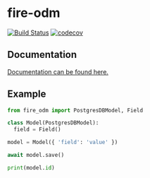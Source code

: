# fire-odm

[![Build Status](https://travis-ci.com/sugarush/fire-odm.svg?branch=master)](https://travis-ci.com/sugarush/fire-odm)
[![codecov](https://codecov.io/gh/sugarush/fire-odm/branch/master/graph/badge.svg)](https://codecov.io/gh/sugarush/fire-odm)

## Documentation

[Documentation can be found here.](https://fire-odm.docs.sugarush.io)

## Example

```python
from fire_odm import PostgresDBModel, Field

class Model(PostgresDBModel):
  field = Field()

model = Model({ 'field': 'value' })

await model.save()

print(model.id)
```
